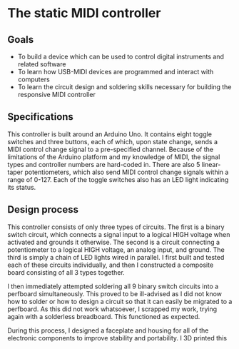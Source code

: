 # The static MIDI controller

## Goals
- To build a device which can be used to control digital instruments and related software
- To learn how USB-MIDI devices are programmed and interact with computers
- To learn the circuit design and soldering skills necessary for building the responsive MIDI controller

## Specifications
This controller is built around an Arduino Uno. It contains eight toggle switches and three buttons, each of which, upon state change, sends a MIDI control change signal to a pre-specified channel. Because of the limitations of the Arduino platform and my knowledge of MIDI, the signal types and controller numbers are hard-coded in. There are also 5 linear-taper potentiometers, which also send MIDI control change signals within a range of 0-127. Each of the toggle switches also has an LED light indicating its status.

## Design process
This controller consists of only three types of circuits. The first is a binary switch circuit, which connects a signal input to a logical HIGH voltage when activated and grounds it otherwise. The second is a circuit connecting a potentiometer to a logical HIGH voltage, an analog input, and ground. The third is simply a chain of LED lights wired in parallel. I first built and tested each of these circuits individually, and then I constructed a composite board consisting of all 3 types together.

I then immediately attempted soldering all 9 binary switch circuits into a perfboard simultaneously. This proved to be ill-advised as I did not know how to solder or how to design a circuit so that it can easily be migrated to a perfboard. As this did not work whatsoever, I scrapped my work, trying again with a solderless breadboard. This functioned as expected.

During this process, I designed a faceplate and housing for all of the electronic components to improve stability and portability. I 3D printed this 
